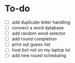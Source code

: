 # To-do

* [ ] add duplicate letter handling
* [ ] connect a word database
* [ ] add random word selector
* [ ] add round completion
* [ ] print out guess-list
* [ ] host bot not on my laptop lol
* [ ] add new round scheduling
